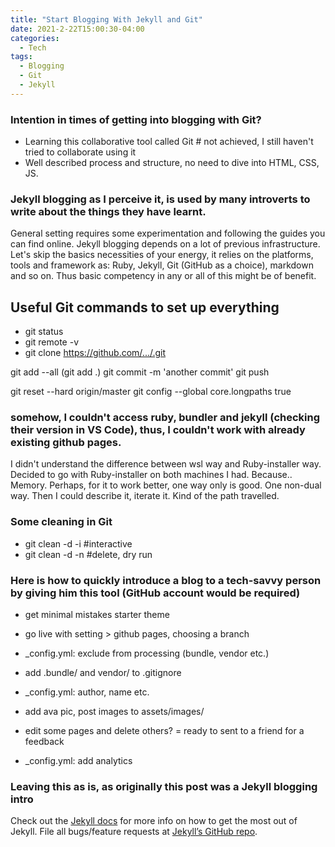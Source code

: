 ```yaml
---
title: "Start Blogging With Jekyll and Git"
date: 2021-2-22T15:00:30-04:00
categories:
  - Tech
tags:
  - Blogging
  - Git 
  - Jekyll
---
```

<meta name="msvalidate.01" content="7A96D455B03667537A649E9E535AC3CF" /> 

### Intention in times of getting into blogging with Git? 
- Learning this collaborative tool called Git # not achieved, I still haven't tried to collaborate using it
- Well described process and structure, no need to dive into HTML, CSS, JS. 

### Jekyll blogging as I perceive it, is used by many introverts to write about the things they have learnt. 
General setting requires some experimentation and following the guides you can find online. Jekyll blogging depends on a lot of previous infrastructure. Let's skip the basics necessities of your energy, it relies on the platforms, tools and framework as: Ruby, Jekyll, Git (GitHub as a choice), markdown and so on. Thus basic competency in any or all of this might be of benefit. 

## Useful Git commands to set up everything
- git status
- git remote -v
- git clone https://github.com/.../.git 

git add --all (git add .)
git commit -m 'another commit'
git push

git reset --hard origin/master 
git config --global core.longpaths true

### somehow, I couldn't access ruby, bundler and jekyll (checking their version in VS Code), thus, I couldn't work with already existing github pages. 
I didn't understand the difference between wsl way and Ruby-installer way. Decided to go with Ruby-installer on  both machines I had. Because.. Memory. Perhaps, for it to work better, one way only is good. One non-dual way. Then I could describe it, iterate it. Kind of the path travelled. 

### Some cleaning in Git
- git clean -d -i #interactive
- git clean -d -n #delete, dry run 

### Here is how to quickly introduce a blog to a tech-savvy person by giving him this tool (GitHub account would be required)
- get minimal mistakes starter theme 
- go live with setting > github pages, choosing a branch 

- _config.yml: exclude from processing (bundle, vendor etc.) 
- add .bundle/ and vendor/ to .gitignore 

- _config.yml: author, name etc. 
- add ava pic, post images to assets/images/
- edit some pages and delete others? = ready to sent to a friend for a feedback 
- _config.yml: add analytics 


### Leaving this as is, as originally this post was a Jekyll blogging intro
Check out the [Jekyll docs](https://jekyllrb.com/docs/home) for more info on how to get the most out of Jekyll. File all bugs/feature requests at [Jekyll’s GitHub repo](https://github.com/jekyll/jekyll). 
